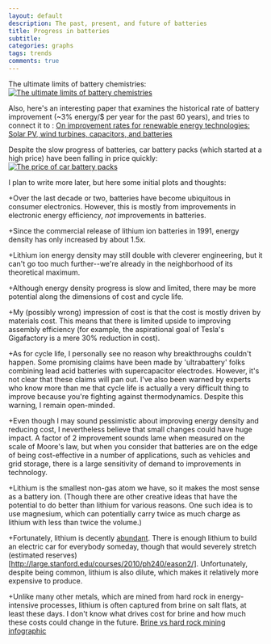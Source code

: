 ```yaml
---
layout: default
description: The past, present, and future of batteries
title: Progress in batteries
subtitle:
categories: graphs
tags: trends
comments: true
---
```


The ultimate limits of battery chemistries:
[![The ultimate limits of battery chemistries](http://www.nature.com/polopoly_fs/7.15872.1393944262!/image/batt2.jpg_gen/derivatives/landscape_630/batt2.jpg)](http://www.nature.com/news/the-rechargeable-revolution-a-better-battery-1.14815)

Also, here's an interesting paper that examines the historical rate of battery improvement (~3% energy/$ per year for the past 60 years), and tries to connect it to : [On improvement rates for renewable energy technologies: Solar PV, wind turbines, capacitors, and batteries](https://dx.doi.org/10.1016/j.renene.2014.03.002)

Despite the slow progress of batteries, car battery packs (which started at a high price) have been falling in price quickly:
[![The price of car battery packs](http://www.nature.com/nclimate/journal/v5/n4/images/nclimate2564-f1.jpg)](http://www.doi.org/10.1038/nclimate2564)

I plan to write more later, but here some initial plots and thoughts:

+Over the last decade or two, batteries have become ubiquitous in consumer electronics. However, this is mostly from improvements in electronic energy efficiency, *not* improvements in batteries.

+Since the commercial release of lithium ion batteries in 1991, energy density has only increased by about 1.5x.

+Lithium ion energy density may still double with cleverer engineering, but it can't go too much further--we're already in the neighborhood of its theoretical maximum.

+Although energy density progress is slow and limited, there may be more potential along the dimensions of cost and cycle life.

+My (possibly wrong) impression of cost is that the cost is mostly driven by materials cost. This means that there is limited upside to improving assembly efficiency (for example, the aspirational goal of Tesla's Gigafactory is a mere 30% reduction in cost).

+As for cycle life, I personally see no reason why breakthroughs couldn't happen. Some promising claims have been made by 'ultrabattery' folks combining lead acid batteries with supercapacitor electrodes. However, it's not clear that these claims will pan out. I've also been warned by experts who know more than me that cycle life is actually a very difficult thing to improve because you're fighting against thermodynamics. Despite this warning, I remain open-minded.

+Even though I may sound pessimistic about improving energy density and reducing cost, I nevertheless believe that small changes could have huge impact. A factor of 2 improvement sounds lame when measured on the scale of Moore's law, but when you consider that batteries are on the edge of being cost-effective in a number of applications, such as vehicles and grid storage, there is a large sensitivity of demand to improvements in technology.

+Lithium is the smallest non-gas atom we have, so it makes the most sense as a battery ion. (Though there are other creative ideas that have the potential to do better than lithium for various reasons. One such idea is to use magnesium, which can potentially carry twice as much charge as lithium with less than twice the volume.)

+Fortunately, lithium is decently [abundant](https://en.wikipedia.org/wiki/Abundance_of_elements_in_Earth's_crust). There is enough lithium to build an electric car for everybody someday, though that would severely stretch (estimated reserves)[http://large.stanford.edu/courses/2010/ph240/eason2/]. Unfortunately, despite being common, lithium is also dilute, which makes it relatively more expensive to produce.

+Unlike many other metals, which are mined from hard rock in energy-intensive processes, lithium is often captured from brine on salt flats, at least these days. I don't know what drives cost for brine and how much these costs could change in the future. [Brine vs hard rock mining infographic](http://www.mining.com/web/infographic-a-cost-comparison-lithium-brine-vs-hard-rock-exploration/)

